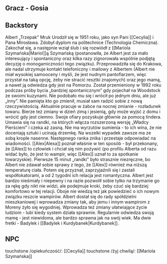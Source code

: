 ## Gracz - Gosia

## Backstory

Albert „Trzepak” Mruk Urodził się w 1951 roku, jako syn Pani [[Cecylia]] i Pana Mirosława. Zdobył dyplom na politechnice (Technologia Chemiczna). Zakochał się, a następnie wziął ślub i się rozwiódł z [[Mariola Szymańska|Mariol]]ą Szymańską (postanowiła, że Albert jest za mało interesujący i spontaniczny oraz kilka razy zignorowała wspólnie podjętą decyzję o monogamiczności tego związku). Przeprowadziła się do Krakowa, ale nadal utrzymuje kontakt telefoniczny i mailowy z Albertem (Albert nie miał wysokiej samooceny i myśli, że jest nudnym pantoflarzem, więc przystał na taką opcję, żeby nie stracić resztki znajomych) oraz jego mamą, a nawet ją odwiedza gdy jest na Pomorzu. Został przemieniony w 1992 roku podczas próby bycia „bardziej spontanicznym” gdy pojechał na Woodstock ze swoimi kuzynami. Nie podobało mu się i wrócił po jednym dniu, ale już „inny”. Nie pamięta kto go zmienił, musiał sam radzić sobie z nową rzeczywistością. Aktualnie pracuje w żabce na nocnej zmianie - rozładunek towaru. Bierze też zmiany w dzień zimą i jesienią, gdy może wyjść z domu i wrócić gdy jest ciemno. Swoje ofiary pozyskuje głównie za pomocą tindera. Umawia się na randki, na których włącza rozszerzoną wersję „Władcy Pierścieni” i czeka aż zasną. Nie ma wyrzutów sumienia - to ich wina, że nie doceniają sztuki i ucinają drzemkę. Na wszelki wypadek zawsze ma ze sobą krople nasenne. Następnego ranka znika i przestaje odpowiadać na wiadomości. [[Alex|Alexa]] poznał właśnie w ten sposób - był przekonany, że [[Alex]] to człowiek i chciał się nim pożywić (po profilu Alberta od razu widać było, że jest to wampir, więc [[Alex]] uznał to za spotkanie towarzyskie). Pierwsze 15 minut „randki” było strasznie niezręczne, bo Albert nie zdawał sobie sprawy z tego, że [[Alex]] również ma niższą temperaturę ciała. Potem się przyznał, zaprzyjaźnili się i zastali współlokatorami, a od 2 tygodni ich relacja jest romantyczna.
Albert jest bardzo nieśmiały i niepewny i na razie pozwolił sobie tylko na trzymanie go za rękę gdy nikt nie widzi, ale podejmuje kroki, żeby czuć się bardziej komfortowo w tej relacji. Oboje nie wiedzą też jak powiedzieć o ich nowym związku reszcie wampirów. Albert dostał się do rady spółdzielni mieszkaniowej i wprowadza zmiany tak, aby jemu i innym wampirom z Moreny żyło się wygodniej. Wprowadza też zmiany ułatwiające życie ludziom - lubi kiedy system działa sprawnie. Regularnie odwiedza swoją mamę - jest niewidoma, ale bardzo sprawna jak na swój wiek. Ma dwie fretki - Badylek i [[Badylek i Kurdybanek|Kurdybanek]].

## NPC

touchstone /opiekuńczość/: [[Cecylia]]
touchstone /żyj chwilą/: [[Mariola Szymańska]]